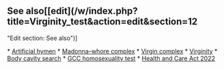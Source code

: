 ## See also[[edit](/w/index.php?title=Virginity\_test&action=edit&section=12
"Edit section: See also")]

 \* [Artificial hymen](/wiki/Artificial\_hymen "Artificial hymen")
 \* [Madonna–whore complex](/wiki/Madonna%E2%80%93whore\_complex "Madonna–whore complex")
 \* [Virgin complex](/wiki/Virgin\_complex "Virgin complex")
 \* [Virginity](/wiki/Virginity "Virginity")
 \* [Body cavity search](/wiki/Body\_cavity\_search "Body cavity search")
 \* [GCC homosexuality test](/wiki/GCC\_homosexuality\_test "GCC homosexuality test")
 \* [Health and Care Act 2022](/wiki/Health\_and\_Care\_Act\_2022 "Health and Care Act 2022")
